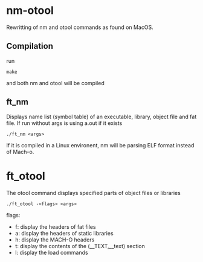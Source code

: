 # nm-otool
Rewritting of nm and otool commands as found on MacOS.

## Compilation
run
```
make
```
and both nm and otool will be compiled

## ft_nm
Displays name list (symbol table) of an executable, library, object file and fat file.
If run without args is using a.out if it exists
```
./ft_nm <args>
```
If it is compiled in a Linux environent, nm will be parsing ELF format instead of Mach-o.


# ft_otool
The otool command displays specified parts of object files or libraries
```
./ft_otool -<flags> <args> 
```
flags:
- f: display the headers of fat files
- a: display the headers of static libraries
- h: display the MACH-O headers
- t: display the contents of the (__TEXT,__text) section
- l: display the load commands
